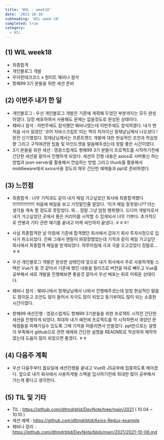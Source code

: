 ```yaml
---
title: 'WIL - week18'
date: '2021-10-10'
subheading: 'WIL week 18'
completed: true
category:
  - WIL
---
```


## (1) WIL week18

- 최종합격
- 개인블로그 개발
- 우아한테크코스 x 원티트 웨비나 참석
- 항해99 3기 분들을 위한 세션 준비

## (2) 이번주 내가 한 일

- 개인블로그 : 우선 개인블로그 개발은 기존에 계획해 두었던 부분까지는 모두 완성하였다. 당장 배포하여서 사용해도 문제는 없을정도로 완성된 상태이다.
- 웨비나 참석 : 저번주에도 참석했던 웨비나였는데 이번주에도 참석하였다. 내가 맨 처음 사서 읽었던 '코어 자바스크립트'라는 책의 저자이신 정재남님께서 나오셨다 ! 완전 신기했었다. 정재남님께서는 프론트엔드 개발에 대한 현실적인 조언과 학습방향 그리고 구직에관한 팁들 및 마인드셋을 말씀해주셨는데 정말 좋은 시간이였다.
- 3기 분들을 위한 세션 : 영광스럽게도 항해99 3기 분들이 프로젝트를 시작하기전에 간단한 세션을 맡아서 진행하게 되었다. 세션의 진행 내용은 axios로 서버통신 하는 방법과 json-server를 활용해서 연습하는 방법 그리고 thunk를 활용해서 middleware에서 axios사용 정도의 매우 간단한 예제들과 ppt로 준비하였다.

## (3) 느낀점

- 최종합격 : 너무 기적과도 같이 내가 제일 가고싶었던 회사에 최종합격했다 !!!!!!!!!!!!!!!!!! 처음에 메일을 보고 거짓말인줄 알았다. '이거 메일 잘못왔나??'라는 생각을 계속 할 정도로 못믿었다. 와... 정말 그냥 엄청 행복했다. 드디어 개발자로서 내가 가고싶었던 곳에서 좋은 커리어를 시작할 수 있게되서 너무 기쁘다. 추가적으로 연봉과 기타 관련 얘기를 끝내고 어제 싸인까지 끝냈다..ㅎㅎㅎ!

- 사실 최종합격한 날 아침에 기존에 합격했던 회사에서 갑자기 회사 투자사정으로 입사가 취소되었다. 진짜 그래서 멘탈이 와장창했었는데 기적과 같이 제일 가고싶던 회사에서 최종합격 메일을 받게되었다. 하루아침에 극과 극을 오고갔었다 정말로...ㅎㅎ
- 우선 개인블로그 개발은 완성한 상태인데 앞으로 내가 회사에서 주로 사용하게될 스택은 Vue가 될 것 같아서 기존에 했던 내용을 릴리즈로 버전을 따로 빼두고 Vue를 공부해서 새로 개발을 진행해보면 좋을것 같아서 우선 배포는 뒤로 미뤄둔 상태이다.
- 웨비나 참석 : 웨비나에서 정재남님께서 나와서 진행해주셨는데 엄청 현실적인 말씀도 많이듣고 조언도 많이 들어서 자극도 많이 되었고 동기부여도 많이 되는 소중한 시간이였다.
- 항해99 세션진행 : 영광스럽게도 항해99 3기분들을 위한 프로젝트 시작전 간단한 세션을 진행하게 되었다. 최대하 내가 예전에 프로젝트를 막 시작하면서 겪었던 문제점들을 피해가실수 있도록 그때 기억을 떠올리면서 만들었다. ppt만으로는 설명이 부족해서 github으로 관련 예제와 간단한 설명을 README로 작성하여 제작하였는데 도움이 많이 되었으면 좋겠다. ㅎㅎ

## (4) 다음주 계획

- 우선 다음주부터 월요일에 세션진행을 끝내고 Vue와 JS공부에 집중하도록 해야겠다. 앞으로 내가 회사에서 사용하게될 스택을 입사하기전에 최대한 많이 공부해서 가는게 좋다고 생각한다.

## (5) TIL 및 기타

- TIL : https://github.com/dltmdrbtjd/DevNote/tree/main/2021 ( 10.04 ~ 10.10 )
- 세션 예제 : https://github.com/dltmdrbtjd/Axios-Redux-example
- 웨비나 정리 : https://github.com/dltmdrbtjd/DevNote/blob/main/2021/2021-10-06.md
